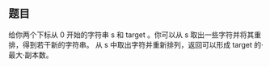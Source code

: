 ## 题目
给你两个下标从 0 开始的字符串 s 和 target 。你可以从 s 取出一些字符并将其重排，得到若干新的字符串。
从 s 中取出字符并重新排列，返回可以形成 target 的·最大·副本数。
